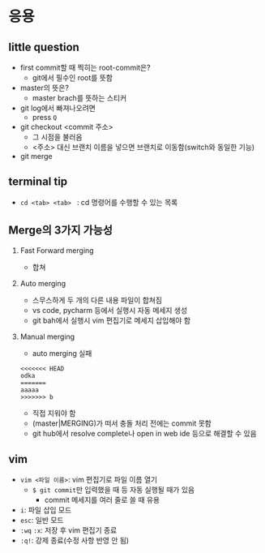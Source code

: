 # 응용

## little question

- first commit할 때 찍히는 root-commit은?
  - git에서 필수인 root를 뜻함
- master의 뜻은?
  - master brach를 뜻하는 스티커
- git log에서 빠져나오려면
  - press `Q`
- git checkout <commit 주소>
  - 그 시점을 불러옴
  - <주소> 대신 브랜치 이름을 넣으면 브랜치로 이동함(switch와 동일한 기능)
- git merge



## terminal tip

- `cd <tab> <tab> ` : cd 명령어를 수행할 수 있는 목록



## Merge의 3가지 가능성

1. Fast Forward merging

   - 합쳐

2. Auto merging

   - 스무스하게 두 개의 다른 내용 파일이 합쳐짐
   - vs code, pycharm 등에서 실행시 자동 메세지 생성
   - git bah에서 실행시 vim 편집기로 메세지 삽입해야 함

3. Manual merging

   - auto merging 실패

   ```
   <<<<<<< HEAD
   odka
   =======
   aaaaa
   >>>>>>> b
   ```

   - 직접 지워야 함
   - (master|MERGING)가 떠서 충돌 처리 전에는 commit 못함
   - git hub에서 resolve complete나 open in web ide 등으로 해결할 수 있음



## vim

- `vim <파일 이름>`: vim 편집기로 파일 이름 열기
  - `$ git commit`만 입력했을 때 등 자동 실행될 때가 있음
    - commit 메세지를 여러 줄로 쓸 때 유용
- `i`: 파일 삽입 모드
- `esc`: 일반 모드
- `:wq` `:x`: 저장 후 vim 편집기 종료
- `:q!`: 강제 종료(수정 사항 반영 안 됨)